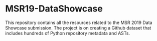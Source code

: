 # MSR19-DataShowcase
This repository contains all the resources related to the MSR 2019 Data Showcase submission. The project is on creating a Github dataset that includes hundreds of Python repository metadata and ASTs.
